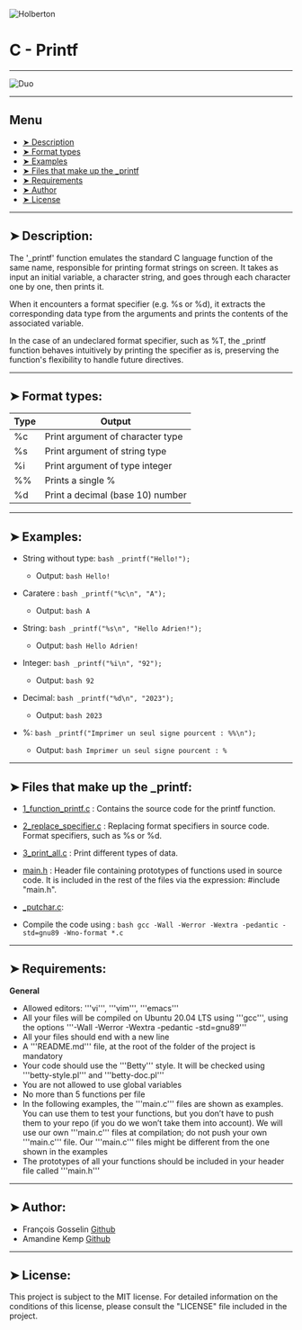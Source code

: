 
![Holberton](https://cdn.jobijoba.com/files/smartforum/mb_mairie_roubaix/business_directory/78/780cc0af-81ad-4a85-8290-6cc3fe51f1be.png)

# C - Printf
----------

![Duo](https://img.freepik.com/vecteurs-libre/concept-collegues-pour-page-destination_23-2148329990.jpg?w=900&t=st=1700661500~exp=1700662100~hmac=85f896325c620f5721bd5a64d738c00122c01bf3b8de21945a54832c7f0ed092)

----------

## Menu

- [➤ Description](https://github.com/francois0002/holbertonschool-printf#-description)
- [➤ Format types](https://github.com/francois0002/holbertonschool-printf#-format-types)
- [➤ Examples](https://github.com/francois0002/holbertonschool-printf#-examples)
- [➤ Files that make up the _printf](https://github.com/francois0002/holbertonschool-printf#-files-that-make-up-the-_printf)
- [➤ Requirements](https://github.com/francois0002/holbertonschool-printf#-requirements)
- [➤ Author](https://github.com/francois0002/holbertonschool-printf#-author)
- [➤ License](https://github.com/francois0002/holbertonschool-printf#-license)

----------

## ➤ Description:

The '_printf' function emulates the standard C language function of the same name, responsible for printing format strings on screen. It takes as input an initial variable, a character string, and goes through each character one by one, then prints it.

When it encounters a format specifier (e.g. %s or %d), it extracts the corresponding data type from the arguments and prints the contents of the associated variable.

In the case of an undeclared format specifier, such as %T, the _printf function behaves intuitively by printing the specifier as is, preserving the function's flexibility to handle future directives.

----------

## ➤ Format types:
| Type     | Output                              | 
| -------- | ----------------------------------- |
| %c       | Print argument of character type    |
| %s       | Print argument of string type       |
| %i       | Print argument of type integer      |
| %%       | Prints a single %                   |
| %d       | Print a decimal (base 10) number    |

----------

## ➤ Examples:

* String without type: ```bash _printf("Hello!");```
	* Output: ```bash Hello! ```

* Caratere : ```bash _printf("%c\n", "A");```
	* Output: ```bash A ```

* String: ```bash _printf("%s\n", "Hello Adrien!");```
	* Output: ```bash Hello Adrien! ```

* Integer: ```bash _printf("%i\n", "92"); ```
	* Output: ```bash 92 ```

* Decimal: ```bash _printf("%d\n", "2023"); ```
	* Output: ```bash 2023 ```

* %: ```bash _printf("Imprimer un seul signe pourcent : %%\n"); ```
	* Output: ```bash Imprimer un seul signe pourcent : % ```

----------

## ➤ Files that make up the _printf:

* [1_function_printf.c](https://github.com/francois0002/holbertonschool-printf/blob/main/1_function_printf.c) : Contains the source code for the printf function.
* [2_replace_specifier.c](https://github.com/francois0002/holbertonschool-printf/blob/main/2_replace_specifier.c) : Replacing format specifiers in source code. Format specifiers, such as %s or %d.
* [3_print_all.c](https://github.com/francois0002/holbertonschool-printf/blob/main/3_print_all.c) : Print different types of data.
* [main.h](https://github.com/francois0002/holbertonschool-printf/blob/main/main.h) : Header file containing prototypes of functions used in source code. It is included in the rest of the files via the expression: #include "main.h".
* [_putchar.c](https://github.com/francois0002/holbertonschool-printf/blob/main/_putchar.c): 


* Compile the code using :
```bash gcc -Wall -Werror -Wextra -pedantic -std=gnu89 -Wno-format *.c ```

----------

## ➤ Requirements:

**General**

* Allowed editors: '''vi''', '''vim''', '''emacs'''
* All your files will be compiled on Ubuntu 20.04 LTS using '''gcc''', using the options '''-Wall -Werror -Wextra -pedantic -std=gnu89'''
* All your files should end with a new line
* A '''README.md''' file, at the root of the folder of the project is mandatory
* Your code should use the '''Betty''' style. It will be checked using '''betty-style.pl''' and '''betty-doc.pl'''
* You are not allowed to use global variables
* No more than 5 functions per file
* In the following examples, the '''main.c''' files are shown as examples. You can use them to test your functions, but you don’t have to push them to your repo (if you do we won’t take them into account). We will use our own '''main.c''' files at compilation; do not push your own '''main.c''' file. Our '''main.c''' files might be different from the one shown in the examples
* The prototypes of all your functions should be included in your header file called '''main.h'''

----------

## ➤ Author:
- François Gosselin [Github](https://github.com/francois0002)
- Amandine Kemp [Github](https://github.com/amandinekemp)

----------

## ➤ License:

This project is subject to the MIT license. For detailed information on the conditions of this license, please consult the "LICENSE" file included in the project.
